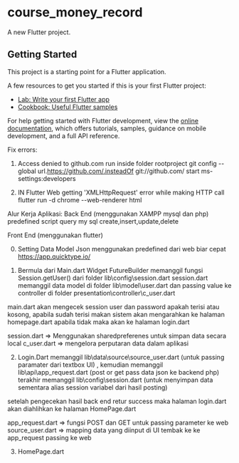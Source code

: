 # course_money_record

A new Flutter project.

## Getting Started

This project is a starting point for a Flutter application.

A few resources to get you started if this is your first Flutter project:

- [Lab: Write your first Flutter app](https://docs.flutter.dev/get-started/codelab)
- [Cookbook: Useful Flutter samples](https://docs.flutter.dev/cookbook)

For help getting started with Flutter development, view the
[online documentation](https://docs.flutter.dev/), which offers tutorials,
samples, guidance on mobile development, and a full API reference.

Fix errors:
1. Access denied to github.com
run inside folder rootproject
git config --global url.https://github.com/.insteadOf git://github.com/
start ms-settings:developers

2. IN Flutter Web getting 'XMLHttpRequest' error while making HTTP call
flutter run -d chrome --web-renderer html

Alur Kerja Aplikasi:
Back End (menggunakan XAMPP mysql dan php)
predefined script query my sql create,insert,update,delete

Front End (menggunakan flutter)

0. Setting Data Model Json menggunakan predefined dari web biar cepat
https://app.quicktype.io/

1. Bermula dari Main.dart
Widget FutureBuilder memanggil fungsi Session.getUser() dari folder lib\config\session.dart
session.dart memanggil data model di folder lib\model\user.dart dan passing value ke  controller di folder presentation\controller\c_user.dart

main.dart akan  mengecek session user dan password apakah terisi atau kosong, apabila sudah terisi makan sistem akan mengarahkan ke halaman homepage.dart apabila tidak maka akan ke halaman login.dart

session.dart => Menggunakan sharedpreferenes untuk simpan data secara local
c_user.dart  => mengelora perputaran data dalam aplikasi

2. Login.Dart
memanggil lib\data\source\source_user.dart (untuk passing paramater dari textbox UI) , kemudian memanggil lib\api\app_request.dart (post or get pass data json ke backend php)
terakhir memanggil lib\config\session.dart (untuk menyimpan data sementara alias session variabel dari hasil posting)

setelah pengecekan hasil back end retur success maka halaman login.dart akan diahlihkan ke halaman HomePage.dart

app_request.dart => fungsi POST dan GET untuk passing parameter ke web
source_user.dart => mapping data yang diinput di UI tembak ke ke app_request passing ke web

3. HomePage.dart


